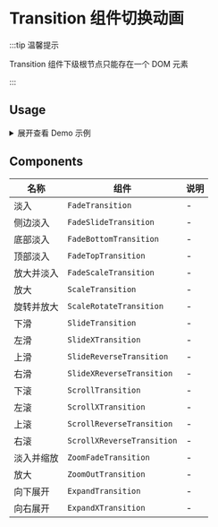 # Transition 组件切换动画

:::tip 温馨提示

Transition 组件下级根节点只能存在一个 DOM 元素

:::

## Usage

<details>
<summary>展开查看 Demo 示例</summary>

```vue
<template>
  <div>
    <el-button type="primary" @click="start">start</el-button>
    <ScaleTransition>
      <div class="box" v-if="show">动画内容区</div>
    </ScaleTransition>
  </div>
</template>

<script lang="ts">
import { defineComponent, ref } from 'vue'
import { ElButton } from 'element-plus'

import { ScaleTransition } from '@/components/Transition'

export default defineComponent({
  components: { ElButton, ScaleTransition },
  setup() {
    const show = ref(false)

    function start() {
      show.value = true
      setTimeout(() => {
        show.value = false
      }, 500)
    }
    return { show, start }
  }
})
</script>

<style lang="scss" scoped>
.box {
  width: 236px;
  height: 236px;
  margin-top: 20px;
  background-color: #7eaaec;
}
</style>
```

</details>

## Components

| 名称       | 组件                       | 说明 |
| ---------- | -------------------------- | ---- |
| 淡入       | `FadeTransition`           | -    |
| 侧边淡入   | `FadeSlideTransition`      | -    |
| 底部淡入   | `FadeBottomTransition`     | -    |
| 顶部淡入   | `FadeTopTransition`        | -    |
| 放大并淡入 | `FadeScaleTransition`      | -    |
| 放大       | `ScaleTransition`          | -    |
| 旋转并放大 | `ScaleRotateTransition`    | -    |
| 下滑       | `SlideTransition`          | -    |
| 左滑       | `SlideXTransition`         | -    |
| 上滑       | `SlideReverseTransition`   | -    |
| 右滑       | `SlideXReverseTransition`  | -    |
| 下滚       | `ScrollTransition`         | -    |
| 左滚       | `ScrollXTransition`        | -    |
| 上滚       | `ScrollReverseTransition`  | -    |
| 右滚       | `ScrollXReverseTransition` | -    |
| 淡入并缩放 | `ZoomFadeTransition`       | -    |
| 放大       | `ZoomOutTransition`        | -    |
| 向下展开   | `ExpandTransition`         | -    |
| 向右展开   | `ExpandXTransition`        | -    |
